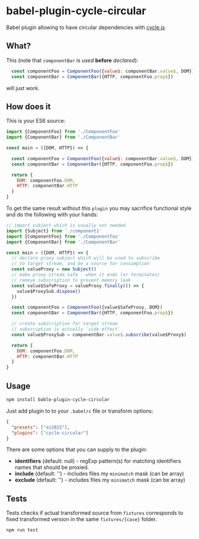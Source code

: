 # babel-plugin-cycle-circular

Babel plugin allowing to have circular dependencies with [cycle.js](http://cycle.js.org)

## What?

This (note that `componentBar` is *used* **before** *declared*):

```js
  const componentFoo = ComponentFoo({value$: componentBar.value$, DOM})
  const componentBar = ComponentBar({HTTP, componentFoo.prop$})
```

will just work.

## How does it

This is your ES6 source:

```js
import {ComponentFoo} from './ComponentFoo'
import {ComponentBar} from './ComponentBar'

const main = ({DOM, HTTP}) => {

  const componentFoo = ComponentFoo({value$: componentBar.value$, DOM})
  const componentBar = ComponentBar({HTTP, componentFoo.prop$})

  return {
    DOM: componentFoo.DOM,
    HTTP: componentBar.HTTP
  }
}
```

To get the same result without this `plugin` you may 
sacrifice functional style and do the following with your hands:

```js
// import subject which is usually not needed
import {Subject} from './component1'
import {ComponentFoo} from './ComponentFoo'
import {ComponentBar} from './ComponentBar'

const main = ({DOM, HTTP}) => {
  // declare proxy subject which will be used to subscribe 
  // to target stream, and be a source for consumption
  const valueProxy = new Subject()
  // make proxy stream safe - when it ends (or terminates) 
  // remove subscription to prevent memory leak 
  const value$SafeProxy = valueProxy.finally(() => {
    value$ProxySub.dispose()
  })

  const componentFoo = ComponentFoo({value$SafeProxy, DOM})
  const componentBar = ComponentBar({HTTP, componentFoo.prop$})

  // create subscription for target stream 
  // subscription is actually `side effect`   
  const value$ProxySub = componentBar.value$.subscribe(value$Proxy$)

  return {
    DOM: componentFoo.DOM,
    HTTP: componentBar.HTTP
  }
}

```

## Usage

```bash
npm install bable-plugin-cycle-circular
```

Just add plugin to to your `.babelrc` file or transform options:
```json
{
  "presets": ["es2015"],
  "plugins": ["cycle-circular"]
}
```

There are some options that you can supply to the plugin:
* **identifiers** (default: null) - regExp pattern(s) for matching identifiers names that should be proxied. 
* **include** (default: '') - includes files my `minimatch` mask (can be array)
* **exclude** (default: '') - includes files my `minimatch` mask (can be array)


## Tests
Tests checks if actual transformed source from `fixtures` 
corresponds to fixed transformed version in the same `fixtures/{case}` folder. 
```bash
npm run test
```